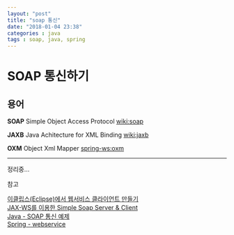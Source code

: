 ```yaml
---
layout: "post"
title: "soap 통신"
date: "2018-01-04 23:38"
categories : java
tags : soap, java, spring
---
```


# SOAP 통신하기

## 용어
**SOAP**  Simple Object Access Protocol [wiki:soap](https://ko.wikipedia.org/wiki/SOAP)

**JAXB** Java Achitecture for XML Binding [wiki:jaxb](https://ko.wikipedia.org/wiki/JAXB)

**OXM** Object Xml Mapper [spring-ws:oxm](https://docs.spring.io/spring-ws/sites/1.5/reference/html/oxm.html)

----

정리중...



참고

[이클립스(Eclipse)에서 웹서비스 클라이언트 만들기](https://blog.outsider.ne.kr/187)
<br/>
[JAX-WS를 이용한 Simple Soap Server & Client](http://wildpup.cafe24.com/archives/398)
<br/>
[Java - SOAP 통신 예제](http://karismamun.tistory.com/32)
<br/>
[Spring - webservice](https://spring.io/guides/gs/producing-web-service/)
